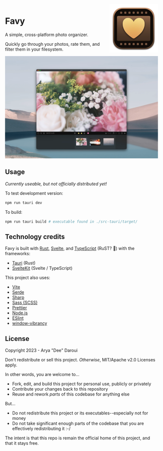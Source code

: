 <img src="https://raw.githubusercontent.com/aryadaroui/Favy/main/docs/assets/favy-icon-small.webp" width="160" height="160" alt="Favy icon" align="right">

# Favy

A simple, cross-platform photo organizer.

Quickly go through your photos, rate them, and filter them in your filesystem.

![Favy screenshot](https://raw.githubusercontent.com/aryadaroui/Favy/main/docs/assets/screenshot.webp)

## Usage

*Currently useable, but not officially distributed yet!*

To test development version:
```zsh
npm run tauri dev
```

To build:
```zsh
npm run tauri build # executable found in ./src-tauri/target/
```

## Technology credits

Favy is built with [Rust](https://www.rust-lang.org/), [Svelte](https://svelte.dev/), and [TypeScript](https://www.typescriptlang.org/) (RuST? 🤔) with the frameworks:

- [Tauri](https://tauri.app/) (Rust)
- [SvelteKit](https://kit.svelte.dev/) (Svelte / TypeScript)

This project also uses:

- [Vite](https://vitejs.dev/)
- [Serde](https://serde.rs/)
- [Sharp](https://sharp.pixelplumbing.com/)
- [Sass (SCSS)](https://sass-lang.com/)
- [Prettier](https://prettier.io/)
- [Node.js](https://nodejs.org/en)
- [ESlint](https://eslint.org/)
- [window-vibrancy](https://github.com/tauri-apps/window-vibrancy)

## License

Copyright 2023 - Arya "Dee" Daroui

Don't redistribute or sell this project. *Otherwise*, MIT/Apache v2.0 Licenses apply.

In other words, you are welcome to...

- Fork, edit, and build this project for personal use, publicly or privately
- Contribute your changes back to this repository
- Reuse and rework *parts* of this codebase for anything else

But...

- Do not redistribute this project or its executables--especially not for money
- Do not take significant enough parts of the codebase that you are effectively redistributing it :-/

The intent is that this repo is remain the official home of this project, and that it stays free.
